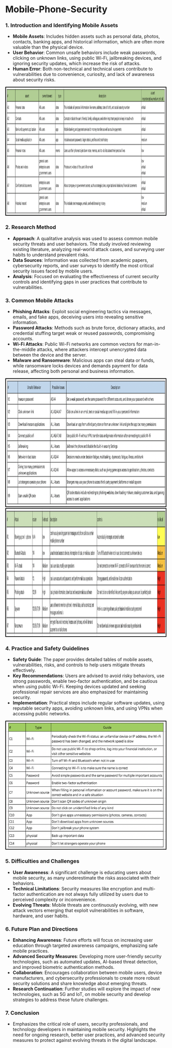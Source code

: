 # Mobile-Phone-Security

### 1. Introduction and Identifying Mobile Assets
- **Mobile Assets**: Includes hidden assets such as personal data, photos, contacts, banking apps, and historical information, which are often more valuable than the physical device.
- **User Behavior**: Common unsafe behaviors include weak passwords, clicking on unknown links, using public Wi-Fi, jailbreaking devices, and ignoring security updates, which increase the risk of attacks.
- **Human Error**: Both non-technical and technical users contribute to vulnerabilities due to convenience, curiosity, and lack of awareness about security risks.
<img src="https://github.com/bojunz/Mobile-Phone-Security/blob/main/Asset.png" alt="Demo Login Page GIF" style="border: 2px solid black; max-width: 100%; height: 400px;">

### 2. Research Method
- **Approach**: A qualitative analysis was used to assess common mobile security threats and user behaviors. The study involved reviewing existing literature, analyzing real-world attack cases, and surveying user habits to understand prevalent risks.
- **Data Sources**: Information was collected from academic papers, cybersecurity reports, and user surveys to identify the most critical security issues faced by mobile users.
- **Analysis**: Focused on evaluating the effectiveness of current security controls and identifying gaps in user practices that contribute to vulnerabilities.


### 3. Common Mobile Attacks
- **Phishing Attacks**: Exploit social engineering tactics via messages, emails, and fake apps, deceiving users into revealing sensitive information.
- **Password Attacks**: Methods such as brute force, dictionary attacks, and credential stuffing target weak or reused passwords, compromising accounts.
- **Wi-Fi Attacks**: Public Wi-Fi networks are common vectors for man-in-the-middle attacks, where attackers intercept unencrypted data between the device and the server.
- **Malware and Ransomware**: Malicious apps can steal data or funds, while ransomware locks devices and demands payment for data release, affecting both personal and business information.
<img src="https://github.com/bojunz/Mobile-Phone-Security/blob/main/vulnerability.png" alt="Demo Login Page GIF" style="border: 2px solid black; max-width: 100%; height: 400px;">
<img src="https://github.com/bojunz/Mobile-Phone-Security/blob/main/Risk.png" alt="Demo Login Page GIF" style="border: 2px solid black; max-width: 100%; height: 400px;">

### 4. Practice and Safety Guidelines
- **Safety Guide**: The paper provides detailed tables of mobile assets, vulnerabilities, risks, and controls to help users mitigate threats effectively.
- **Key Recommendations**: Users are advised to avoid risky behaviors, use strong passwords, enable two-factor authentication, and be cautious when using public Wi-Fi. Keeping devices updated and seeking professional repair services are also emphasized for maintaining security.
- **Implementation**: Practical steps include regular software updates, using reputable security apps, avoiding unknown links, and using VPNs when accessing public networks.
<img src="https://github.com/bojunz/Mobile-Phone-Security/blob/main/countermeasure.png" alt="Demo Login Page GIF" style="border: 2px solid black; max-width: 100%; height: 400px;">

### 5. Difficulties and Challenges
- **User Awareness**: A significant challenge is educating users about mobile security, as many underestimate the risks associated with their behaviors.
- **Technical Limitations**: Security measures like encryption and multi-factor authentication are not always fully utilized by users due to perceived complexity or inconvenience.
- **Evolving Threats**: Mobile threats are continuously evolving, with new attack vectors emerging that exploit vulnerabilities in software, hardware, and user habits.

### 6. Future Plan and Directions
- **Enhancing Awareness**: Future efforts will focus on increasing user education through targeted awareness campaigns, emphasizing safe mobile practices.
- **Advanced Security Measures**: Developing more user-friendly security technologies, such as automated updates, AI-based threat detection, and improved biometric authentication methods.
- **Collaboration**: Encourages collaboration between mobile users, device manufacturers, and cybersecurity professionals to create more robust security solutions and share knowledge about emerging threats.
- **Research Continuation**: Further studies will explore the impact of new technologies, such as 5G and IoT, on mobile security and develop strategies to address these future challenges.

### 7. Conclusion
- Emphasizes the critical role of users, security professionals, and technology developers in maintaining mobile security. Highlights the need for ongoing research, better user practices, and advanced security measures to protect against evolving threats in the digital landscape.
